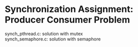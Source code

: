 <h1>Synchronization Assignment: Producer Consumer Problem</h1>

synch_pthread.c: solution with mutex</br>
synch_semaphore.c: solution with semaphore
